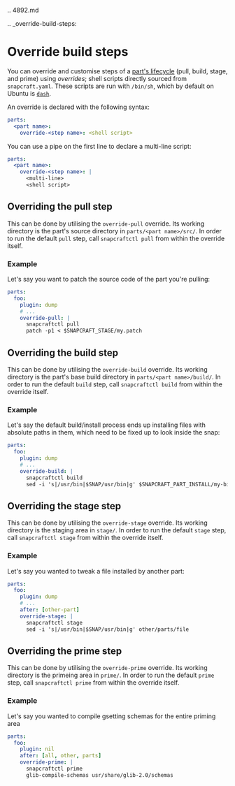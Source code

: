 .. 4892.md

.. _override-build-steps:

# Override build steps

You can override and customise steps of a [part's lifecycle](/t/parts-lifecycle/12231) (pull, build, stage, and prime) using _overrides_; shell scripts directly sourced from `snapcraft.yaml`. These scripts are run with `/bin/sh`, which by default on Ubuntu is [`dash`](https://en.wikipedia.org/wiki/Almquist_shell).

An override is declared with the following syntax:

```yaml
parts:
  <part name>:
    override-<step name>: <shell script>
```

You can use a pipe on the first line to declare a multi-line script:

```yaml
parts:
  <part name>:
    override-<step name>: |
      <multi-line>
      <shell script>
```

<h2 id='heading--overriding-the-pull-step'>Overriding the pull step</h2>

This can be done by utilising the `override-pull` override. Its working directory is the part's source directory in `parts/<part name>/src/`. In order to run the default `pull` step, call `snapcraftctl pull` from within the override itself.

### Example

Let's say you want to patch the source code of the part you're pulling:

```yaml
parts:
  foo:
    plugin: dump
    # ...
    override-pull: |
      snapcraftctl pull
      patch -p1 < $SNAPCRAFT_STAGE/my.patch
```

<h2 id='heading--overriding-the-build-step'>Overriding the build step</h2>

This can be done by utilising the `override-build` override. Its working directory is the part's base build directory in `parts/<part name>/build/`. In order to run the default `build` step, call `snapcraftctl build` from within the override itself.

### Example

Let's say the default build/install process ends up installing files with absolute paths in them, which need to be fixed up to look inside the snap:

```yaml
parts:
  foo:
    plugin: dump
    # ...
    override-build: |
      snapcraftctl build
      sed -i 's|/usr/bin|$SNAP/usr/bin|g' $SNAPCRAFT_PART_INSTALL/my-bin-artifact.sh
```

<h2 id='heading--overriding-the-stage-step'>Overriding the stage step</h2>

This can be done by utilising the `override-stage` override. Its working directory is the staging area in `stage/`. In order to run the default `stage` step, call `snapcraftctl stage` from within the override itself.

### Example

Let's say you wanted to tweak a file installed by another part:

```yaml
parts:
  foo:
    plugin: dump
    # ...
    after: [other-part]
    override-stage: |
      snapcraftctl stage
      sed -i 's|/usr/bin|$SNAP/usr/bin|g' other/parts/file
```

<h2 id='heading--overriding-the-prime-step'>Overriding the prime step</h2>

This can be done by utilising the `override-prime` override. Its working directory is the primeing area in `prime/`. In order to run the default `prime` step, call `snapcraftctl prime` from within the override itself.

### Example

Let's say you wanted to compile gsetting schemas for the entire priming area

```yaml
parts:
  foo:
    plugin: nil
    after: [all, other, parts]
    override-prime: |
      snapcraftctl prime
      glib-compile-schemas usr/share/glib-2.0/schemas
```